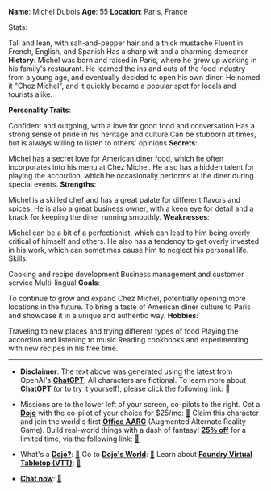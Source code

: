 **Name**: Michel Dubois
**Age**: 55
**Location**: Paris, France

Stats:

Tall and lean, with salt-and-pepper hair and a thick mustache
Fluent in French, English, and Spanish
Has a sharp wit and a charming demeanor
**History**:
Michel was born and raised in Paris, where he grew up working in his family's restaurant. He learned the ins and outs of the food industry from a young age, and eventually decided to open his own diner. He named it "Chez Michel", and it quickly became a popular spot for locals and tourists alike.

**Personality Traits**:

Confident and outgoing, with a love for good food and conversation
Has a strong sense of pride in his heritage and culture
Can be stubborn at times, but is always willing to listen to others' opinions
**Secrets**:

Michel has a secret love for American diner food, which he often incorporates into his menu at Chez Michel.
He also has a hidden talent for playing the accordion, which he occasionally performs at the diner during special events.
**Strengths**:

Michel is a skilled chef and has a great palate for different flavors and spices.
He is also a great business owner, with a keen eye for detail and a knack for keeping the diner running smoothly.
**Weaknesses**:

Michel can be a bit of a perfectionist, which can lead to him being overly critical of himself and others.
He also has a tendency to get overly invested in his work, which can sometimes cause him to neglect his personal life.
Skills:

Cooking and recipe development
Business management and customer service
Multi-lingual
**Goals**:

To continue to grow and expand Chez Michel, potentially opening more locations in the future.
To bring a taste of American diner culture to Paris and showcase it in a unique and authentic way.
**Hobbies**:

Traveling to new places and trying different types of food
Playing the accordion and listening to music
Reading cookbooks and experimenting with new recipes in his free time.
 

---
* **Disclaimer**: The text above was generated using the latest from OpenAI's [**ChatGPT**](https://openai.com/blog/chatgpt/).  All characters are fictional.  To learn more about [**ChatGPT**](https://openai.com/blog/chatgpt/) (or to try it yourself), please click the following link: [:closed_book:](https://openai.com/blog/chatgpt/)

* Missions are to the lower left of your screen, co-pilots to the right. Get a [**Dojo**](https://workmates.live/marketplace) with the co-pilot of your choice for $25/mo: [:green_book:](https://workmates.live/marketplace) Claim this character and join the world's first [**Office AARG**](https://dojos.world) (Augmented Alternate Reality Game). Build real-world things with a dash of fantasy! [**25% off**](https://blog.workmates.live/deal-on-a-dojo) for a limited time, via the following link: [:green_book:](https://blog.workmates.live/deal-on-a-dojo) 

* What's a [**Dojo?**](https://workdojos.com): [:blue_book:](https://workdojos.com)  Go to [**Dojo's World**](https://dojos.world): [:blue_book:](https://dojos.world)  Learn about [**Foundry Virtual Tabletop (VTT)**](https://foundryvtt.com): [:closed_book:](https://foundryvtt.com/)

* [**Chat now**](https://chat.workmates.live/channel/support): [:ledger:](https://chat.workmates.live/channel/support)